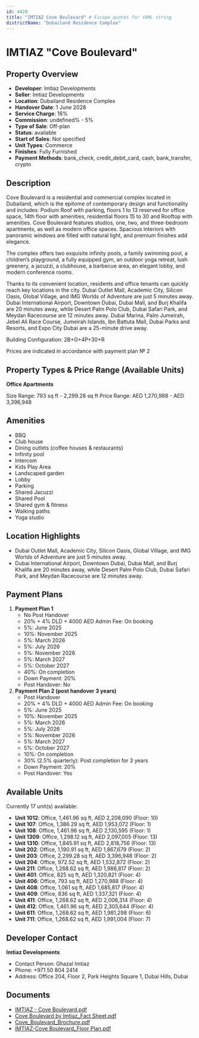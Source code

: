 ```yaml
---
id: 4428
title: "IMTIAZ Cove Boulevard" # Escape quotes for YAML string
districtName: "Dubailand Residence Complex"
---
```


# IMTIAZ "Cove Boulevard"

## Property Overview
- **Developer**: Imtiaz Developments
- **Seller**: Imtiaz Developments
- **Location**: Dubailand Residence Complex
- **Handover Date**: 1 June 2028
- **Service Charge**: 16%
- **Commission**: undefined% - 5%
- **Type of Sale**: Off-plan
- **Status**: available
- **Start of Sales**: Not specified
- **Unit Types**: Commerce
- **Finishes**: Fully Furnished
- **Payment Methods**: bank_check, credit_debit_card, cash, bank_transfer, crypto

## Description
Cove Boulevard is a residential and commercial complex located in Dubailand, which is the epitome of contemporary design and functionality and includes: Podium Roof with parking, floors 1 to 13 reserved for office space, 14th floor with amenities, residential floors 15 to 30 and Rooftop with amenities. Cove Boulevard features studios, one, two, and three-bedroom apartments, as well as modern office spaces. Spacious interiors with panoramic windows are filled with natural light, and premium finishes add elegance.

The complex offers two exquisite infinity pools, a family swimming pool, a children’s playground, a fully equipped gym, an outdoor yoga retreat, lush greenery, a jacuzzi, a clubhouse, a barbecue area, an elegant lobby, and modern conference rooms.

Thanks to its convenient location, residents and office tenants can quickly reach key locations in the city. Dubai Outlet Mall, Academic City, Silicon Oasis, Global Village, and IMG Worlds of Adventure are just 5 minutes away. Dubai International Airport, Downtown Dubai, Dubai Mall, and Burj Khalifa are 20 minutes away, while Desert Palm Polo Club, Dubai Safari Park, and Meydan Racecourse are 12 minutes away. Dubai Marina, Palm Jumeirah, Jebel Ali Race Course, Jumeirah Islands, Ibn Battuta Mall, Dubai Parks and Resorts, and Expo City Dubai are a 25-minute drive away.

Building Configuration: 2B+G+4P+30+R

Prices are indicated in accordance with payment plan № 2

## Property Types & Price Range (Available Units)
**Office Apartments**

Size Range: 793 sq ft - 2,299.28 sq ft
Price Range: AED 1,270,988 - AED 3,396,948

## Amenities
- BBQ
- Club house
- Dining outlets  (coffee houses & restaurants)
- Infinity pool
- Intercom
- Kids Play Area
- Landscaped garden
- Lobby
- Parking
- Shared Jacuzzi
- Shared Pool
- Shared gym & fitness
- Walking paths
- Yoga studio

## Location Highlights
- Dubai Outlet Mall, Academic City, Silicon Oasis, Global Village, and IMG Worlds of Adventure are just 5 minutes away.
- Dubai International Airport, Downtown Dubai, Dubai Mall, and Burj Khalifa are 20 minutes away, while Desert Palm Polo Club, Dubai Safari Park, and Meydan Racecourse are 12 minutes away.

## Payment Plans
1. **Payment Plan 1**
   - No Post Handover
   - 20% + 4% DLD + 4000 AED Admin Fee: On booking
   - 5%: June 2025
   - 10%: November 2025
   - 5%: March 2026
   - 5%: July 2026
   - 5%: November 2026
   - 5%: March 2027
   - 5%: October 2027
   - 40%: On completion
   - Down Payment: 20%
   - Post Handover: No
2. **Payment Plan 2 (post handover 3 years)**
   - Post Handover
   - 20% + 4% DLD + 4000 AED Admin Fee: On booking
   - 5%: June 2025
   - 10%: November 2025
   - 5%: March 2026
   - 5%: July 2026
   - 5%: November 2026
   - 5%: March 2027
   - 5%: October  2027
   - 10%: On completion
   - 30% (2.5% quarterly): Post completion for 3 years
   - Down Payment: 20%
   - Post Handover: Yes

## Available Units
Currently 17 unit(s) available:
- **Unit 1012**: Office, 1,461.96 sq ft, AED 2,208,090 (Floor: 10)
- **Unit 107**: Office, 1,386.29 sq ft, AED 1,953,072 (Floor: 1)
- **Unit 108**: Office, 1,461.96 sq ft, AED 2,130,595 (Floor: 1)
- **Unit 1309**: Office, 1,298.12 sq ft, AED 2,097,005 (Floor: 13)
- **Unit 1310**: Office, 1,845.91 sq ft, AED 2,818,756 (Floor: 13)
- **Unit 202**: Office, 1,190.91 sq ft, AED 1,867,679 (Floor: 2)
- **Unit 203**: Office, 2,299.28 sq ft, AED 3,396,948 (Floor: 2)
- **Unit 204**: Office, 972.52 sq ft, AED 1,532,872 (Floor: 2)
- **Unit 211**: Office, 1,268.62 sq ft, AED 1,986,817 (Floor: 2)
- **Unit 401**: Office, 825 sq ft, AED 1,320,821 (Floor: 4)
- **Unit 406**: Office, 793 sq ft, AED 1,270,988 (Floor: 4)
- **Unit 408**: Office, 1,061 sq ft, AED 1,685,817 (Floor: 4)
- **Unit 409**: Office, 836 sq ft, AED 1,337,321 (Floor: 4)
- **Unit 411**: Office, 1,268.62 sq ft, AED 2,006,314 (Floor: 4)
- **Unit 412**: Office, 1,461.96 sq ft, AED 2,305,644 (Floor: 4)
- **Unit 611**: Office, 1,268.62 sq ft, AED 1,981,298 (Floor: 6)
- **Unit 711**: Office, 1,268.62 sq ft, AED 1,991,004 (Floor: 7)

## Developer Contact
**Imtiaz Developments**
- Contact Person: Ghazal Imtiaz
- Phone: +971 50 804 2414
- Address: Office 204, Floor 2, Park Heights Square 1, Dubai Hills, Dubai

## Documents
- [IMTIAZ - Cove Boulevard.pdf](https://cdn.geniemap.net/2025/02/19/KuzGA9pGl66BVkgI6jtZNAHhwg8ahH1sebyqEKeC.pdf)
- [Cove Boulevard by Imtiaz_Fact Sheet.pdf](https://cdn.geniemap.net/2025/03/31/tbOzYsvulBaNxMeY5FHsuXJ2Ctl9Y90EZBsQ2sZl.pdf)
- [Cove_Boulevard_Brochure.pdf](https://cdn.geniemap.net/2025/03/31/Z16wW2W3SLQZW7d3IsDtdGr0FGX73fYIYO8gYmhy.pdf)
- [IMTIAZ-Cove  Boulevard_Floor Plan.pdf](https://cdn.geniemap.net/2025/03/31/96xfPoZnbn12f2KbfFOgyrqJdPjS8QRLqbe5fFl9.pdf)
